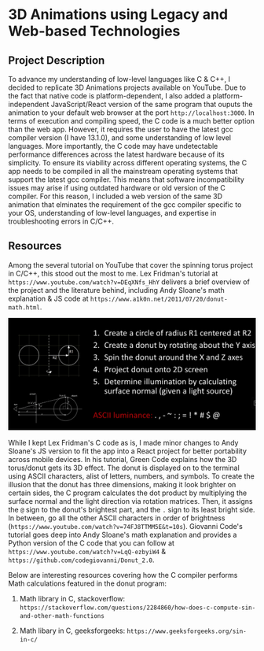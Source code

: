 # 3D Animations using Legacy and Web-based Technologies

## Project Description

To advance my understanding of low-level languages like C & C++, I decided to replicate 3D Animations projects available on YouTube. Due to the fact that native code is platform-dependent, I also added a platform-independent JavaScript/React version of the same program that ouputs the animation to your default web browser at the port `http://localhost:3000`.
In terms of execution and compiling speed, the C code is a much better option than the web app. However, it requires the user to have the latest gcc compiler version (I have 13.1.0), and some understanding of low level languages. More importantly, the C code may have undetectable performance differences across the latest hardware because of its simplicity. To ensure its viability across different operating systems, the C app needs to be compiled in all the mainstream operating systems that support the latest gcc compiler. This means that software incompatibility issues may arise if using outdated hardware or old version of the C compiler. For this reason, I included a web version of the same 3D animation that elminates the requirement of the gcc compiler specific to your OS, understanding of low-level languages, and expertise in troubleshooting errors in C/C++.

## Resources
Among the several tutorial on YouTube that cover the spinning torus project in C/C++, this stood out the most to me.
Lex Fridman's tutorial at `https://www.youtube.com/watch?v=DEqXNfs_HhY` delivers a brief overview of the project and the literature behind, including Andy Sloane's math explanation & JS code at `https://www.a1k0n.net/2011/07/20/donut-math.html`.

![Alt text](LexFridman_explanation.png)

While I kept Lex Fridman's C code as is, I made minor changes to Andy Sloane's JS version to fit the app into a React project for better portability across mobile devices.
In his tutorial, Green Code explains how the 3D torus/donut gets its 3D effect. The donut is displayed on to the terminal using ASCII characters, alist of letters, numbers, and symbols. To create the illusion that the donut has three dimensions, making it look brighter on certain sides, the C program calculates the dot product by multiplying the surface normal and the light direction via rotation matrices. Then, it assigns the `@` sign to the donut's brightest part, and the `.` sign to its least bright side. In between, go all the other ASCII characters in order of brightness (`https://www.youtube.com/watch?v=74FJ8TTMM5E&t=10s`).
Giovanni Code's tutorial goes deep into Andy Sloane's math explanation and provides a Python version of the C code that you can follow at `https://www.youtube.com/watch?v=LqQ-ezbyiW4` & `https://github.com/codegiovanni/Donut_2.0`.

Below are interesting resources covering how the C compiler performs Math calculations featured in the donut program:

1. Math library in C, stackoverflow: `https://stackoverflow.com/questions/2284860/how-does-c-compute-sin-and-other-math-functions`

2. Math libary in C, geeksforgeeks: `https://www.geeksforgeeks.org/sin-in-c/`

